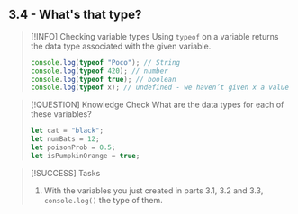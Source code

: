 ## 3.4 - What's that type?

> [!INFO] Checking variable types
> Using `typeof` on a variable returns the data type associated with the given variable.
> 
> ```js
> console.log(typeof "Poco"); // String
> console.log(typeof 420); // number
> console.log(typeof true); // boolean
> console.log(typeof x); // undefined - we haven’t given x a value
> ```

> [!QUESTION] Knowledge Check
> What are the data types for each of these variables?
> ```js
> let cat = "black";
> let numBats = 12;
> let poisonProb = 0.5;
> let isPumpkinOrange = true;
> ```

> [!SUCCESS] Tasks
> 1. With the variables you just created in parts 3.1, 3.2 and 3.3, `console.log()` the type of them.
